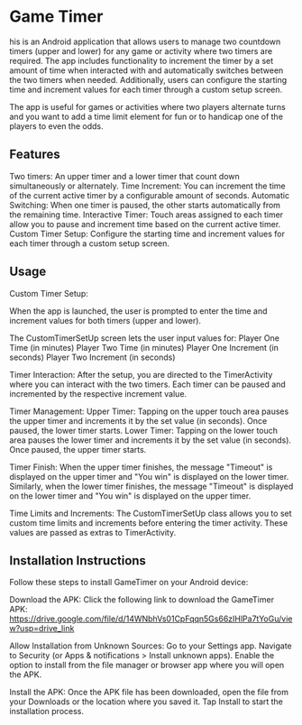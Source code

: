 # Game Timer

his is an Android application that allows users to manage two countdown timers (upper and lower) for any game or activity where two timers are required. The app includes functionality to increment the timer by a set amount of time when interacted with and automatically switches between the two timers when needed. Additionally, users can configure the starting time and increment values for each timer through a custom setup screen.

The app is useful for games or activities where two players alternate turns and you want to add a time limit element for fun or to handicap one of the players to even the odds.

## Features
Two timers: An upper timer and a lower timer that count down simultaneously or alternately.
Time Increment: You can increment the time of the current active timer by a configurable amount of seconds.
Automatic Switching: When one timer is paused, the other starts automatically from the remaining time.
Interactive Timer: Touch areas assigned to each timer allow you to pause and increment time based on the current active timer.
Custom Timer Setup: Configure the starting time and increment values for each timer through a custom setup screen.

## Usage
Custom Timer Setup:

When the app is launched, the user is prompted to enter the time and increment values for both timers (upper and lower).

The CustomTimerSetUp screen lets the user input values for:
Player One Time (in minutes)
Player Two Time (in minutes)
Player One Increment (in seconds)
Player Two Increment (in seconds)

Timer Interaction:
After the setup, you are directed to the TimerActivity where you can interact with the two timers.
Each timer can be paused and incremented by the respective increment value.

Timer Management:
Upper Timer: Tapping on the upper touch area pauses the upper timer and increments it by the set value (in seconds). Once paused, the lower timer starts.
Lower Timer: Tapping on the lower touch area pauses the lower timer and increments it by the set value (in seconds). Once paused, the upper timer starts.

Timer Finish:
When the upper timer finishes, the message "Timeout" is displayed on the upper timer and "You win" is displayed on the lower timer.
Similarly, when the lower timer finishes, the message "Timeout" is displayed on the lower timer and "You win" is displayed on the upper timer.

Time Limits and Increments:
The CustomTimerSetUp class allows you to set custom time limits and increments before entering the timer activity. These values are passed as extras to TimerActivity.

## Installation Instructions
Follow these steps to install GameTimer on your Android device:

Download the APK: 
Click the following link to download the GameTimer APK: https://drive.google.com/file/d/14WNbhVs01CpFqqn5Gs66zIHlPa7tYoGu/view?usp=drive_link

Allow Installation from Unknown Sources: 
Go to your Settings app. Navigate to Security (or Apps & notifications > Install unknown apps). 
Enable the option to install from the file manager or browser app where you will open the APK.

Install the APK: 
Once the APK file has been downloaded, open the file from your Downloads or the location where you saved it. 
Tap Install to start the installation process. 

